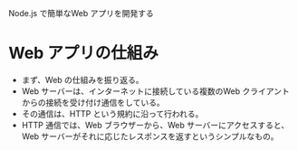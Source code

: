 Node.js で簡単なWeb アプリを開発する

# Web アプリの仕組み
- まず、Web の仕組みを振り返る。
- Web サーバーは、インターネットに接続している複数のWeb クライアントからの接続を受け付け通信をしている。
- その通信は、HTTP という規約に沿って行われる。
- HTTP 通信では、Web ブラウザーから、Web サーバーにアクセスすると、Web サーバーがそれに応じたレスポンスを返すというシンプルなもの。


